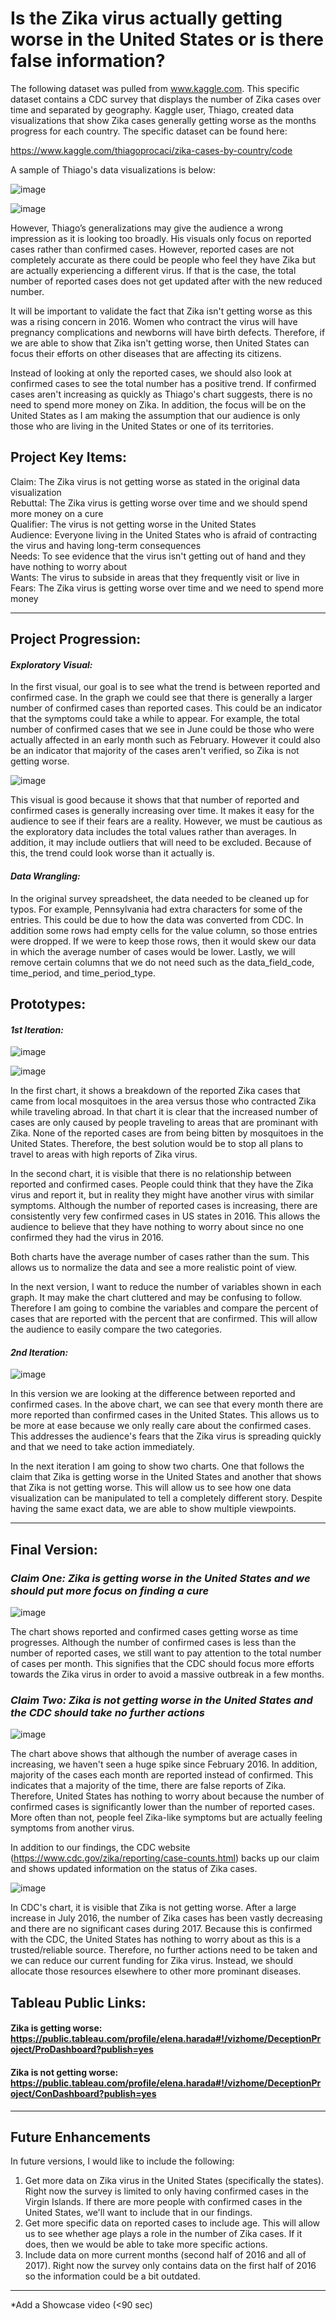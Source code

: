# Is the Zika virus actually getting worse in the United States or is there false information?

The following dataset was pulled from www.kaggle.com. This specific dataset contains a CDC survey that displays the number of Zika cases over time and separated by geography. Kaggle user, Thiago, created data visualizations that show Zika cases generally getting worse as the months progress for each country. The specific dataset can be found here:

https://www.kaggle.com/thiagoprocaci/zika-cases-by-country/code

A sample of Thiago's data visualizations is below:

![image](https://user-images.githubusercontent.com/32119820/32259045-1cc542b8-be7b-11e7-9673-a2372a1d06d0.png)

![image](https://user-images.githubusercontent.com/32119820/32258671-1f45e044-be79-11e7-9222-a2d767fec4e9.png)

However, Thiago’s generalizations may give the audience a wrong impression as it is looking too broadly. His visuals only focus on  reported cases rather than confirmed cases. However, reported cases are not completely accurate as there could be people who feel they have Zika but are actually experiencing a different virus. If that is the case, the total number of reported cases does not get updated after with the new reduced number. 

It will be important to validate the fact that Zika isn't getting worse as this was a rising concern in 2016. Women who contract the virus will have pregnancy complications and newborns will have birth defects. Therefore, if we are able to show that Zika isn't getting worse, then United States can focus their efforts on other diseases that are affecting its citizens.

Instead of looking at only the reported cases, we should also look at confirmed cases to see the total number has a positive trend. If confirmed cases aren't increasing as quickly as Thiago's chart suggests, there is no need to spend more money on Zika. In addition, the focus will be on the United States as I am making the assumption that our audience is only those who are living in the United States or one of its territories.
<br/>

## Project Key Items:
Claim: The Zika virus is not getting worse as stated in the original data visualization <br/>
Rebuttal: The Zika virus is getting worse over time and we should spend more money on a cure <br/>
Qualifier: The virus is not getting worse in the United States <br/>
Audience: Everyone living in the United States who is afraid of contracting the virus and having long-term consequences <br/>
Needs: To see evidence that the virus isn't getting out of hand and they have nothing to worry about <br/>
Wants: The virus to subside in areas that they frequently visit or live in <br/>
Fears: The Zika virus is getting worse over time and we need to spend more money <br/>

---------
## Project Progression:

#### <i>Exploratory Visual:</i>
In the first visual, our goal is to see what the trend is between reported and confirmed case. In the graph we could see that there is generally a larger number of confirmed cases than reported cases. This could be an indicator that the symptoms could take a while to appear. For example, the total number of confirmed cases that we see in June could be those who were actually affected in an early month such as February. However it could also be an indicator that majority of the cases aren't verified, so Zika is not getting worse.

![image](https://user-images.githubusercontent.com/32119820/32765980-b7950dfa-c8c1-11e7-807e-feb46021bd20.png)

This visual is good because it shows that that number of reported and confirmed cases is generally increasing over time. It makes it easy for the audience to see if their fears are a reality. However, we must be cautious as the exploratory data includes the total values rather than averages. In addition, it may include outliers that will need to be excluded. Because of this, the trend could look worse than it actually is.
<br/>

#### <i>Data Wrangling:</i>

In the original survey spreadsheet, the data needed to be cleaned up for typos. For example, Pennsylvania had extra characters for some of the entries. This could be due to how the data was converted from CDC. In addition some rows had empty cells for the value column, so those entries were dropped. If we were to keep those rows, then it would skew our data in which the average number of cases would be lower. Lastly, we will remove certain columns that we do not need such as the data_field_code, time_period, and time_period_type.

## Prototypes:
#### <i>1st Iteration:</i>

![image](https://user-images.githubusercontent.com/32119820/32590330-b873657e-c4ce-11e7-8ba4-809ebbc06282.png)

![image](https://user-images.githubusercontent.com/32119820/32590341-c82b28bc-c4ce-11e7-8f1b-b6fc678a3a2b.png)

In the first chart, it shows a breakdown of the reported Zika cases that came from local mosquitoes in the area versus those who contracted Zika while traveling abroad. In that chart it is clear that the increased number of cases are only caused by people traveling to areas that are prominant with Zika. None of the reported cases are from being bitten by mosquitoes in the United States. Therefore, the best solution would be to stop all plans to travel to areas with high reports of Zika virus.

In the second chart, it is visible that there is no relationship between reported and confirmed cases. People could think that they have the Zika virus and report it, but in reality they might have another virus with similar symptoms. Although the number of reported cases is increasing, there are consistently very few confirmed cases in US states in 2016. This allows the audience to believe that they have nothing to worry about since no one confirmed they had the virus in 2016.

Both charts have the average number of cases rather than the sum. This allows us to normalize the data and see a more realistic point of view.

In the next version, I want to reduce the number of variables shown in each graph. It may make the chart cluttered and may be confusing to follow. Therefore I am going to combine the variables and compare the percent of cases that are reported with the percent that are confirmed. This will allow the audience to easily compare the two categories.

#### <i>2nd Iteration:</i>

![image](https://user-images.githubusercontent.com/32119820/32765904-6c56f7e0-c8c1-11e7-84bf-47fa62dabe88.png)

In this version we are looking at the difference between reported and confirmed cases. In the above chart, we can see that every month there are more reported than confirmed cases in the United States. This allows us to be more at ease because we only really care about the confirmed cases. This addresses the audience's fears that the Zika virus is spreading quickly and that we need to take action immediately. 

In the next iteration I am going to show two charts. One that follows the claim that Zika is getting worse in the United States and another that shows that Zika is not getting worse. This will allow us to see how one data visualization can be manipulated to tell a completely different story. Despite having the same exact data, we are able to show multiple viewpoints.

----------

## Final Version:

### <i> Claim One: Zika is getting worse in the United States and we should put more focus on finding a cure </i>

![image](https://user-images.githubusercontent.com/32119820/32871070-d258a4a8-ca33-11e7-87a0-f6652a4086ff.png)

The chart shows reported and confirmed cases getting worse as time progresses. Although the number of confirmed cases is less than the number of reported cases, we still want to pay attention to the total number of cases per month. This signifies that the CDC should focus more efforts towards the Zika virus in order to avoid a massive outbreak in a few months.

### <i> Claim Two: Zika is not getting worse in the United States and the CDC should take no further actions </i>

![image](https://user-images.githubusercontent.com/32119820/32871053-c05513a4-ca33-11e7-93d2-c257c43118ba.png)

The chart above shows that although the number of average cases in increasing, we haven't seen a huge spike since February 2016. In addition, majority of the cases each month are reported instead of confirmed. This indicates that a majority of the time, there are false reports of Zika. Therefore, United States has nothing to worry about because the number of confirmed cases is significantly lower than the number of reported cases. More often than not, people feel Zika-like symptoms but are actually feeling symptoms from another virus.

In addition to our findings, the CDC website (https://www.cdc.gov/zika/reporting/case-counts.html) backs up our claim and shows updated information on the status of Zika cases. 

![image](https://user-images.githubusercontent.com/32119820/32713569-ab48021e-c7fe-11e7-8965-79de7aad1594.png)

In CDC's chart, it is visible that Zika is not getting worse. After a large increase in July 2016, the number of Zika cases has been vastly decreasing and there are no significant cases during 2017. Because this is confirmed with the CDC, the United States has nothing to worry about as this is a trusted/reliable source. Therefore, no further actions need to be taken and we can reduce our current funding for Zika virus. Instead, we should allocate those resources elsewhere to other more prominant diseases.

## Tableau Public Links:
#### Zika is getting worse: https://public.tableau.com/profile/elena.harada#!/vizhome/DeceptionProject/ProDashboard?publish=yes
#### Zika is not getting worse: https://public.tableau.com/profile/elena.harada#!/vizhome/DeceptionProject/ConDashboard?publish=yes

-----------
## Future Enhancements

In future versions, I would like to include the following:
1. Get more data on Zika virus in the United States (specifically the states). Right now the survey is limited to only having confirmed cases in the Virgin Islands. If there are more people with confirmed cases in the United States, we'll want to include that in our findings.<br/>
2. Get more specific data on reported cases to include age. This will allow us to see whether age plays a role in the number of Zika cases. If it does, then we would be able to take more specific actions.<br/>
3. Include data on more current months (second half of 2016 and all of 2017). Right now the survey only contains data on the first half of 2016 so the information could be a bit outdated.

---------

*Add a Showcase video (<90 sec)

